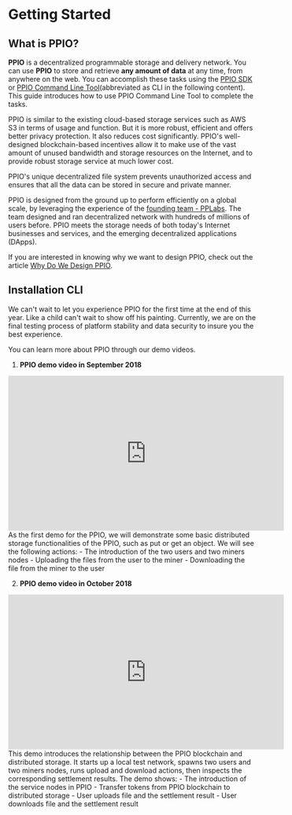 # Getting Started

## What is PPIO?
**PPIO** is a decentralized programmable storage and delivery network. You can use **PPIO** to store and retrieve **any amount of data** at any time, from anywhere on the web. You can accomplish these tasks using the [PPIO SDK <badge text="todo" type="warn" vertical="" />](./PPIO_SDK.md) or [PPIO Command Line Tool](../cli/)(abbreviated as CLI in the following content). This guide introduces how to use PPIO Command Line Tool to complete the tasks.

PPIO is similar to the existing cloud-based storage services such as AWS S3 in terms of usage and function. But it is more robust, efficient and offers better privacy protection. It also reduces cost significantly. PPIO's well-designed blockchain-based incentives allow it to make use of the vast amount of unused bandwidth and storage resources on the Internet, and to provide robust storage service at much lower cost.

PPIO's unique decentralized file system prevents unauthorized access and ensures that all the data can be stored in secure and private manner.

PPIO is designed from the ground up to perform efficiently on a global scale, by leveraging the experience of the [founding team - PPLabs](./others/About_PPLabs.md). The team designed and ran decentralized network with hundreds of millions of users before. PPIO meets the storage needs of both today's Internet businesses and services, and the emerging decentralized applications (DApps).

If you are interested in knowing why we want to design PPIO, check out the article [Why Do We Design PPIO](./others/Why_Do_Want_To_Design_PPIO.md).

## Installation CLI
We can't wait to let you experience PPIO for the first time at the end of this year. Like a child can't wait to show off his painting. Currently, we are on the final testing process of platform stability and data security to insure you the best experience.

You can learn more about PPIO through our demo videos.

1. **PPIO demo video in September 2018**
  <iframe width="560" height="315" src="https://www.youtube.com/embed/DF5I2-kqKf0" frameborder="0" allow="autoplay; encrypted-media" allowfullscreen></iframe>
  As the first demo for the PPIO, we will demonstrate some basic distributed storage functionalities of the PPIO, such as put or get an object. We will see the following actions:  
      - The introduction of the two users and two miners nodes
      - Uploading the files from the user to the miner
      - Downloading the file from the miner to the user

2. **PPIO demo video in October 2018**
  <iframe width="560" height="315" src="https://www.youtube.com/embed/VYObV_QUC0Y" frameborder="0" allow="autoplay; encrypted-media" allowfullscreen></iframe>
  This demo introduces the relationship between the PPIO blockchain and distributed storage. It starts up a local test network, spawns two users and two miners nodes, runs upload and download actions, then inspects the corresponding settlement results. The demo shows:  
      - The introduction of the service nodes in PPIO
      - Transfer tokens from PPIO blockchain to distributed storage
      - User uploads file and the settlement result
      - User downloads file and the settlement result
